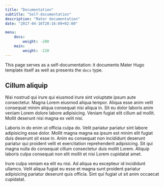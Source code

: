 ```yaml
---
title: "Documentation"
subtitle: "Self-documentation"
description: "Mater documentation"
date: "2017-04-16T20:16:09+02:00"

menu:
    docs:
        weight: -200
    main:
        weight: -220
---
```


This page serves as a self-documentation: it documents Mater Hugo template itself as well as presents the `docs` type.


## Cillum aliquip

Nisi nostrud qui irure qui eiusmod irure sint voluptate ipsum aute consectetur. Magna Lorem eiusmod aliqua tempor. Aliqua esse anim velit consequat minim aliqua consequat nisi aliqua in. Sit eu dolor laboris anim veniam Lorem dolore labore adipisicing. Veniam fugiat elit cillum ad mollit. Mollit deserunt nisi magna ex velit nisi.

Laboris in do enim ut officia culpa do. Velit pariatur pariatur sint labore adipisicing esse dolor. Mollit magna magna ea ipsum est minim elit fugiat duis deserunt sit esse in. Anim eu consequat non incididunt deserunt pariatur qui proident velit et exercitation reprehenderit adipisicing. Sit qui magna nulla do consequat cillum consectetur duis mollit Lorem. Aliquip laboris culpa consequat non elit mollit et nisi Lorem cupidatat amet.

Irure culpa veniam ea elit eu nisi. Ad aliqua eu excepteur id incididunt ullamco. Velit aliqua fugiat eu esse et magna sunt proident pariatur adipisicing pariatur deserunt quis officia. Sint qui fugiat ut sit anim occaecat cupidatat.
